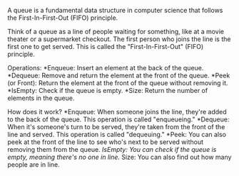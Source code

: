 A queue is a fundamental data structure in computer science that follows the First-In-First-Out (FIFO) principle. 

Think of a queue as a line of people waiting for something, like at a movie theater or a supermarket checkout. The first person who joins the line is the first one to get served. This is called the "First-In-First-Out" (FIFO) principle.

Operations:
*Enqueue: Insert an element at the back of the queue.
*Dequeue: Remove and return the element at the front of the queue.
*Peek (or Front): Return the element at the front of the queue without removing it.
*IsEmpty: Check if the queue is empty.
*Size: Return the number of elements in the queue.

How does it work?
*Enqueue: When someone joins the line, they're added to the back of the queue. This operation is called "enqueueing."
*Dequeue: When it's someone's turn to be served, they're taken from the front of the line and served. This operation is called "dequeuing."
*Peek: You can also peek at the front of the line to see who's next to be served without removing them from the queue.
*IsEmpty: You can check if the queue is empty, meaning there's no one in line.*
Size: You can also find out how many people are in line.
